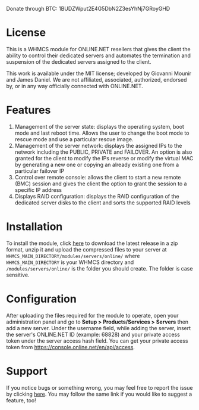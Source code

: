 Donate through BTC: 1BUDZWput2E4G5DbN2Z3esYhNj7GRoyGHD

License
================

This is a WHMCS module for ONLINE.NET resellers that gives the client the ability to control their dedicated servers and automates the termination and suspension of the dedicated servers assigned to the client.

This work is available under the MIT license; developed by Giovanni Mounir and James Daniel. We are not affiliated, associated, authorized, endorsed by, or in any way officially connected with ONLINE.NET.

Features
================

1. Management of the server state: displays the operating system, boot mode and last reboot time. Allows the user to change the boot mode to rescue mode and use a particular rescue image.
2. Management of the server network: displays the assigned IPs to the network including the PUBLIC, PRIVATE and FAILOVER. An option is also granted for the client to modify the IPs reverse or modify the virtual MAC by generating a new one or copying an already existing one from a particular failover IP
3. Control over remote console: allows the client to start a new remote (BMC) session and gives the client the option to grant the session to a specific IP address
4. Displays RAID configuration: displays the RAID configuration of the dedicated server disks to the client and sorts the supported RAID levels

Installation
================

To install the module, click [here](https://github.com/GiovanniMounir/onlinenet-module/archive/master.zip) to download the latest release in a zip format, unzip it and upload the compressed files to your server at <code>WHMCS_MAIN_DIRECTORY/modules/servers/online/</code> where <code>WHMCS_MAIN_DIRECTORY</code> is your WHMCS directory and <code>/modules/servers/online/</code> is the folder you should create. The folder is case sensitive.

Configuration
================

After uploading the files required for the module to operate, open your administration panel and go to <b>Setup > Products/Services > Servers</b> then add a new server. Under the username field, while adding the server, insert the server's ONLINE.NET ID (example: 68828) and your private access token under the server access hash field. You can get your private access token from https://console.online.net/en/api/access.

Support
================

If you notice bugs or something wrong, you may feel free to report the issue by clicking [here](https://github.com/GiovanniMounir/onlinenet-module/issues/new). You may follow the same link if you would like to suggest a feature, too!
